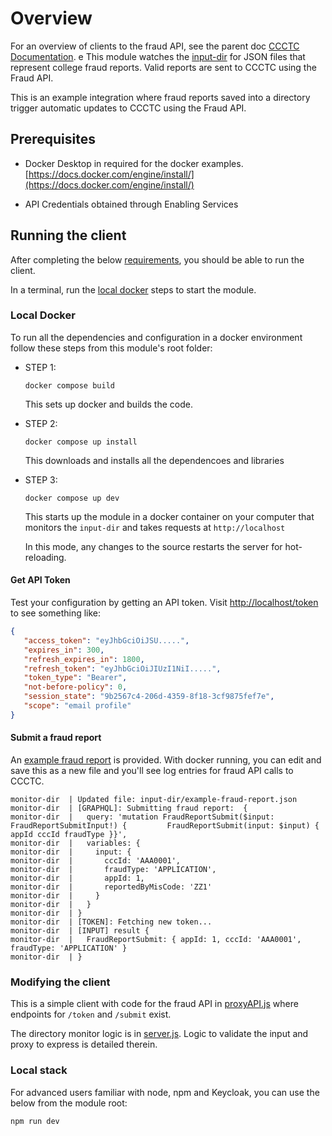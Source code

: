 # Overview

For an overview of clients to the fraud API, see the parent doc [CCCTC Documentation](../README.md#ccctc-documentation).
e
This module watches the [input-dir](./input-dir/) for JSON files that represent college fraud reports.  Valid reports are sent to CCCTC using the Fraud API.

This is an example integration where fraud reports saved into a directory trigger automatic updates to CCCTC using the Fraud API.


## Prerequisites 

   - Docker Desktop in required for the docker examples. [https://docs.docker.com/engine/install/](https://docs.docker.com/engine/install/)

   - API Credentials obtained through Enabling Services

## Running the client

After completing the below [requirements](#prerequisites), you should be able to run the client.

In a terminal, run the [local docker](#local-docker) steps to start the module.

### Local Docker

To run all the dependencies and configuration in a docker environment follow these steps from this module's root folder: 

   - STEP 1: 
   
      `docker compose build`
      
      This sets up docker and builds the code.

   - STEP 2: 
   
      `docker compose up install`

      This downloads and installs all the dependencoes and libraries

   - STEP 3: 
   
      `docker compose up dev`

      This starts up the module in a docker container on your computer that monitors the `input-dir` and takes requests at `http://localhost`
      
      In this mode, any changes to the source restarts the server for hot-reloading.

#### Get API Token

Test your configuration by getting an API token.  Visit [http://localhost/token](http://localhost/token) to see something like: 

```JSON
{
   "access_token": "eyJhbGciOiJSU.....",
   "expires_in": 300,
   "refresh_expires_in": 1800,
   "refresh_token": "eyJhbGciOiJIUzI1NiI.....",
   "token_type": "Bearer",
   "not-before-policy": 0,
   "session_state": "9b2567c4-206d-4359-8f18-3cf9875fef7e",
   "scope": "email profile"
}
```

#### Submit a fraud report

An [example fraud report](./input-dir/example-fraud-report.json) is provided.  With docker running, you can edit and save this as a new file and you'll see log entries for fraud API calls to CCCTC.

```
monitor-dir  | Updated file: input-dir/example-fraud-report.json
monitor-dir  | [GRAPHQL]: Submitting fraud report:  {
monitor-dir  |   query: 'mutation FraudReportSubmit($input: FraudReportSubmitInput!) {         FraudReportSubmit(input: $input) { appId cccId fraudType }}',
monitor-dir  |   variables: {
monitor-dir  |     input: {
monitor-dir  |       cccId: 'AAA0001',
monitor-dir  |       fraudType: 'APPLICATION',
monitor-dir  |       appId: 1,
monitor-dir  |       reportedByMisCode: 'ZZ1'
monitor-dir  |     }
monitor-dir  |   }
monitor-dir  | }
monitor-dir  | [TOKEN]: Fetching new token...
monitor-dir  | [INPUT] result {
monitor-dir  |   FraudReportSubmit: { appId: 1, cccId: 'AAA0001', fraudType: 'APPLICATION' }
monitor-dir  | }
```

### Modifying the client

This is a simple client with code for the fraud API in [proxyAPI.js](./src/proxyAPI.js) where endpoints for `/token` and `/submit` exist.

The directory monitor logic is in [server.js](./src/server.js).  Logic to validate the input and proxy to express is detailed therein.

### Local stack

For advanced users familiar with node, npm and Keycloak, you can use the below from the module root: 

`npm run dev`
